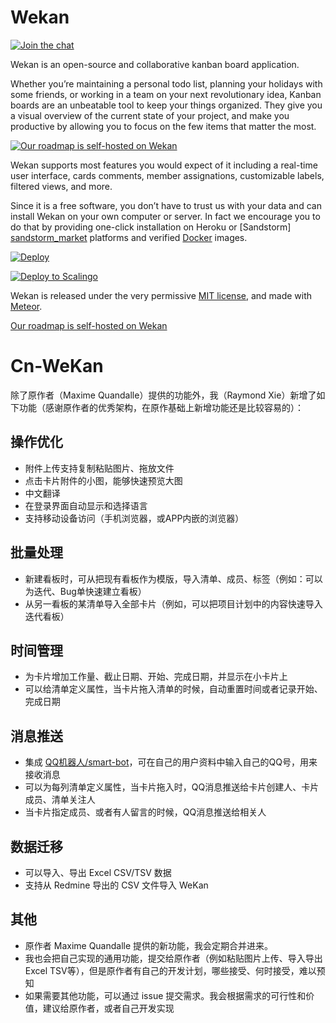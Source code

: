 # Wekan

[![Join the chat][gitter_badge]][gitter_chat]

Wekan is an open-source and collaborative kanban board application.

Whether you’re maintaining a personal todo list, planning your holidays with
some friends, or working in a team on your next revolutionary idea, Kanban
boards are an unbeatable tool to keep your things organized. They give you a
visual overview of the current state of your project, and make you productive by
allowing you to focus on the few items that matter the most.

[![Our roadmap is self-hosted on Wekan][screenshot]][roadmap]

Wekan supports most features you would expect of it including a real-time user
interface, cards comments, member assignations, customizable labels, filtered
views, and more.

Since it is a free software, you don’t have to trust us with your data and can
install Wekan on your own computer or server. In fact we encourage you to do
that by providing one-click installation on Heroku or [Sandstorm]
[sandstorm_market] platforms and verified [Docker][docker_image] images.

[![Deploy][heroku_button]][heroku_deploy]

[![Deploy to Scalingo][scalingo_button]][scalingo_deploy]

Wekan is released under the very permissive [MIT license](LICENSE), and made
with [Meteor](https://www.meteor.com).

[Our roadmap is self-hosted on Wekan][roadmap]

[screenshot]: http://i.imgur.com/cI4jW2h.png
[gitter_badge]: https://badges.gitter.im/Join%20Chat.svg
[gitter_chat]: https://gitter.im/wekan/wekan
[roadmap]: http://try.wekan.io/b/MeSsFJaSqeuo9M6bs/wekan-roadmap
[sandstorm_market]: https://oasis.sandstorm.io/appdemo/m86q05rdvj14yvn78ghaxynqz7u2svw6rnttptxx49g1785cdv1h
[docker_image]: https://hub.docker.com/r/mquandalle/wekan/
[heroku_button]: https://www.herokucdn.com/deploy/button.png
[heroku_deploy]: https://heroku.com/deploy?template=https://github.com/wekan/wekan/tree/master
[scalingo_button]: https://cdn.scalingo.com/deploy/button.svg
[scalingo_deploy]: https://my.scalingo.com/deploy?source=https://github.com/wekan/wekan#devel

# Cn-WeKan

除了原作者（Maxime Quandalle）提供的功能外，我（Raymond Xie）新增了如下功能（感谢原作者的优秀架构，在原作基础上新增功能还是比较容易的）：

## 操作优化
* 附件上传支持复制粘贴图片、拖放文件
* 点击卡片附件的小图，能够快速预览大图
* 中文翻译
* 在登录界面自动显示和选择语言
* 支持移动设备访问（手机浏览器，或APP内嵌的浏览器）

## 批量处理
* 新建看板时，可从把现有看板作为模版，导入清单、成员、标签（例如：可以为迭代、Bug单快速建立看板）
* 从另一看板的某清单导入全部卡片（例如，可以把项目计划中的内容快速导入迭代看板）

## 时间管理
* 为卡片增加工作量、截止日期、开始、完成日期，并显示在小卡片上
* 可以给清单定义属性，当卡片拖入清单的时候，自动重置时间或者记录开始、完成日期

## 消息推送
* 集成 [QQ机器人/smart-bot](https://github.com/floatinghotpot/qqbot)，可在自己的用户资料中输入自己的QQ号，用来接收消息
* 可以为每列清单定义属性，当卡片拖入时，QQ消息推送给卡片创建人、卡片成员、清单关注人
* 当卡片指定成员、或者有人留言的时候，QQ消息推送给相关人

## 数据迁移
* 可以导入、导出 Excel CSV/TSV 数据
* 支持从 Redmine 导出的 CSV 文件导入 WeKan

## 其他
* 原作者 Maxime Quandalle 提供的新功能，我会定期合并进来。
* 我也会把自己实现的通用功能，提交给原作者（例如粘贴图片上传、导入导出Excel TSV等），但是原作者有自己的开发计划，哪些接受、何时接受，难以预知
* 如果需要其他功能，可以通过 issue 提交需求。我会根据需求的可行性和价值，建议给原作者，或者自己开发实现
